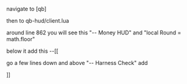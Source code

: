 navigate to \[qb]

then to qb-hud/client.lua



around line 862 you will see this "-- Money HUD" and "local Round = math.floor"



below it  add this --\[\[



go a few lines down and above "-- Harness Check" add



]]

